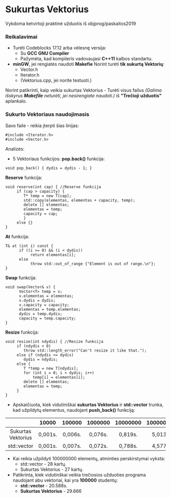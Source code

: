 # Sukurtas Vektorius
Vykdoma ketvirtoji praktinė užduotis iš objprog/paskaitos2019
### Reikalavimai
* Turėti Codeblocks 17.12 arba vėlesnę versija:
  * Su **GCC GNU Compiler**
  * Pažymėta, kad kompileris vadovaujasi **C++11** kalbos standartu.
* **minGW**, jei rengiatės naudoti **Makefie**
Norint turėti **tik sukurtą Vektorių**:
  * Vector.h
  * Iterator.h
  * (Vektorius.cpp, jei norite testuoti.)
  
Norint patikrinti, kaip veikia sukurtas Vektorius - Turėti visus failus *(Galima išskyrus **Makefile** neturėti, jei nesirengiate naudoti.)* iš **"Trečioji užduotis"** aplankalo.
### Sukurto Vektoriaus naudojimasis
Savo faile - reikia įterpti šias linijas:
```
#include <Iterator.h>
#include <Vector.h>
```
Analizės:
* 5 Vektoriaus funkcijos:
  **pop.back()** funkcija:
```
void pop_back() { dydis = dydis - 1; }
```
   **Reserve** funkcija:
```
void reserve(int cap) { //Reserve funkcija
     if (cap > capacity) {
        T* temp = new T[cap];
        std::copy(elementas, elementas + capacity, temp);
        delete [] elementas;
        elementas = temp;
        capacity = cap;
        }
     else {}
}
```
**At** funkcija:
```
T& at (int i) const {
      if ((i >= 0) && (i < dydis))
           return elementas[i];
      else
           throw std::out_of_range {"Element is out of range.\n"};
}
```
**Swap** funkcija:
```
void swap(Vector& v) {
      Vector<T> temp = v;
      v.elementas = elementas;
      v.dydis = dydis;
      v.capacity = capacity;
      elementas = temp.elementas;
      dydis = temp.dydis;
      capacity = temp.capacity;
}
```
**Resize** funkcija:
```
void resize(int ndydis) { //Resize funkcija
     if (ndydis < 0)
        throw std::length_error("Can't resize it like that.");
     else if (ndydis <= dydis)
        dydis = ndydis;
     else {
        T *temp = new T[ndydis];
        for (int i = 0; i < dydis; i++)
            temp[i] = elementas[i];
        delete [] elementas;
        elementas = temp;
     }
}
```
* Apskaičiuota, kiek vidutiniškai **sukurtas Vektorius** ir **std::vector** trunka, kad užpildytų elementus, naudojant **push_back()** funkciją:
  
|                    |  10000  |  100000 | 1000000 | 10000000 | 100000000 |
|:------------------:|:-------:|:-------:|:-------:|:--------:|:---------:|
| Sukurtas Vektorius | 0,001s. | 0,006s. | 0,076s. |  0,819s. |  5,013s.  |
|     std::vector    | 0,001s. | 0,007s. | 0,072s. |  0,788s. |  4,577s.  |

* Kai reikia užpildyti 100000000 elementų, atminties perskirstymai vyksta:
  * std::vector - 28 kartų.
  * Sukurtas Vektorius - 27 kartų.
* Patikrinta, kiek vidutinškai veikia trečiosios užduoties programa naudojant abu vektoriai, kai yra **100000** studentų:
  * **std::vector** - 20.588s.
  * **Sukurtas Vektorius** - 29.666
